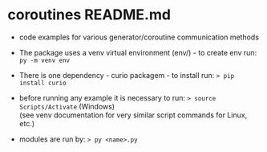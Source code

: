 # coroutines README.md

* code examples for various generator/coroutine communication methods

* The package uses a venv virtual environment (env/) - to create env run:
```py -m venv env```  

* There is one dependency - curio packagem - to install run:
```> pip install curio```

* before running any example it is necessary to run:
```> source Scripts/Activate``` (Windows)  
(see venv documentation for very similar script commands for Linux, etc.) 

* modules are run by:
```> py <name>.py```


